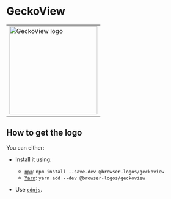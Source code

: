 GeckoView
=========

<!-- markdownlint-disable line-length no-inline-html -->
<table>
    <tr height=240>
        <td>
            <a href="https://github.com/alrra/browser-logos/tree/3dc00c7a62934266cf744c92fa3dc0ad278b4f9b/src/geckoview">
                <img width=230 src="https://raw.githubusercontent.com/alrra/browser-logos/3dc00c7a62934266cf744c92fa3dc0ad278b4f9b/src/geckoview/geckoview_512x512.png" alt="GeckoView logo">
            </a>
        </td>
    </tr>
</table>
<!-- markdownlint-enable line-length no-inline-html -->

How to get the logo
-------------------

You can either:

* Install it using:

  * [`npm`][npm]: `npm install --save-dev @browser-logos/geckoview`
  * [`Yarn`][yarn]: `yarn add --dev @browser-logos/geckoview`

* Use [`cdnjs`][cdnjs].

<!-- Link labels: -->

[cdnjs]: https://cdnjs.com/libraries/browser-logos
[npm]: https://www.npmjs.com/
[yarn]: https://yarnpkg.com/
